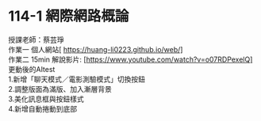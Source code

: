 # 114-1 網際網路概論
授課老師：蔡芸琤  
作業一 個人網站[ https://huang-li0223.github.io/web/]  
作業二 15min 解說影片: [https://www.youtube.com/watch?v=o07RDPexelQ]  
更動後的AItest  
1.新增「聊天模式／電影測驗模式」切換按鈕  
2.調整版面為滿版、加入漸層背景  
3.美化訊息框與按鈕樣式  
4.新增自動捲動到底部 
